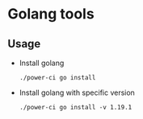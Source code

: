 # Golang tools

## Usage

- Install golang

  `./power-ci go install`

- Install golang with specific version

  `./power-ci go install -v 1.19.1`

